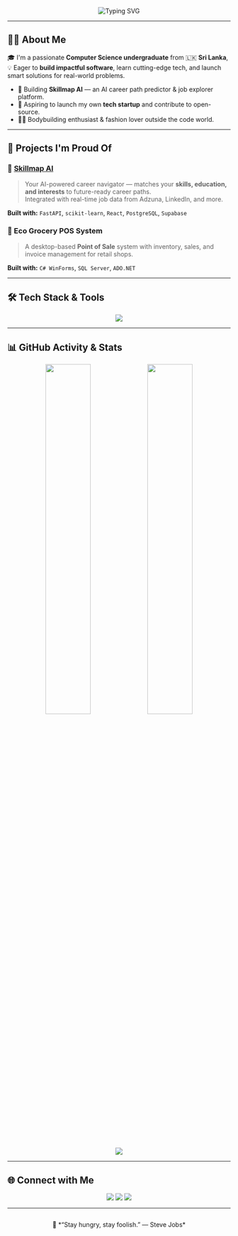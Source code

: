 <p align="center">
  <img src="https://readme-typing-svg.herokuapp.com?font=Fira+Code&weight=700&size=24&pause=1000&color=2FC7FF&center=true&vCenter=true&width=435&lines=Hey!+I'm+Pathfinder+%F0%9F%91%8B;Software+Engineer+%7C+Student+%7C+Dreamer;Full-Stack+Dev+%7C+AI+Lover+%7C+Builder" alt="Typing SVG" />
</p>

---

## 🧑‍💻 About Me

🎓 I'm a passionate **Computer Science undergraduate** from 🇱🇰 **Sri Lanka**,  
💡 Eager to **build impactful software**, learn cutting-edge tech, and launch smart solutions for real-world problems.

- 🚀 Building **Skillmap AI** — an AI career path predictor & job explorer platform.
- 💼 Aspiring to launch my own **tech startup** and contribute to open-source.
- 🏋️‍♂️ Bodybuilding enthusiast & fashion lover outside the code world.

---

## 🧠 Projects I'm Proud Of

### 🚀 [Skillmap AI](https://github.com/Dulanjana-S/Skillmap-AI)
> Your AI-powered career navigator — matches your **skills, education, and interests** to future-ready career paths.  
> Integrated with real-time job data from Adzuna, LinkedIn, and more.

**Built with:** `FastAPI`, `scikit-learn`, `React`, `PostgreSQL`, `Supabase`

### 🛒 Eco Grocery POS System
> A desktop-based **Point of Sale** system with inventory, sales, and invoice management for retail shops.

**Built with:** `C# WinForms`, `SQL Server`, `ADO.NET`

---

## 🛠 Tech Stack & Tools

<p align="center">
  <img src="https://skillicons.dev/icons?i=python,fastapi,react,postgresql,flutter,dart,figma,html,css,js,git,github,vscode,vercel,render" />
</p>

---

## 📊 GitHub Activity & Stats

<p align="center">
  <img src="https://github-readme-stats.vercel.app/api?username=devpathfinder&show_icons=true&theme=tokyonight&hide_title=false&count_private=true&hide_border=true" width="45%" />
  <img src="https://github-readme-streak-stats.herokuapp.com/?user=devpathfinder&theme=tokyonight&hide_border=true" width="45%" />
</p>

<p align="center">
  <img src="https://github-readme-activity-graph.vercel.app/graph?username=devpathfinder&theme=react-dark&hide_border=true" />
</p>

---

## 🌐 Connect with Me

<p align="center">
  <a href="mailto:dulanjanarajapaksha2@gmail.com"><img src="https://img.shields.io/badge/Gmail-D14836?style=for-the-badge&logo=gmail&logoColor=white"/></a>
  <a href="https://www.linkedin.com/in/dulanjanarajapaksha/"><img src="https://img.shields.io/badge/LinkedIn-0A66C2?style=for-the-badge&logo=linkedin&logoColor=white"/></a>
  <a href="https://dev.to/devpathfinder"><img src="https://img.shields.io/badge/DEV.to-000000?style=for-the-badge&logo=devdotto&logoColor=white"/></a>
</p>

---

<p align="center">
  <img src="https://komarev.com/ghpvc/?username=devpathfinder&style=flat-square&color=blue" alt=""/>
</p>

<p align="center">
  🚀 *“Stay hungry, stay foolish.” — Steve Jobs*
</p>
